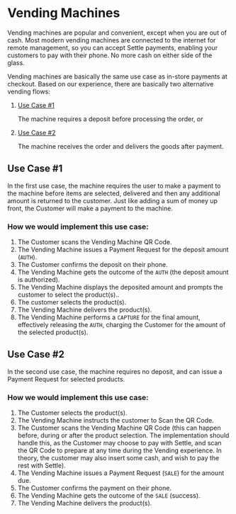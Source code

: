 # Vending Machines

Vending machines are popular and convenient, except when you are out of cash. Most modern vending machines are connected to the internet for remote management, so you can accept Settle payments, enabling your customers to pay with their phone. No more cash on either side of the glass.

Vending machines are basically the same use case as in-store payments at checkout. Based on our experience, there are basically two alternative vending flows:

1. [Use Case #1](../merchant-api/ZG9jOjMyNjUzNjI2-vending-machines#use-case-1)
    
    The machine requires a deposit before processing the order, or

2. [Use Case #2](../merchant-api/ZG9jOjMyNjUzNjI2-vending-machines#use-case-2)

    The machine receives the order and delivers the goods after payment. 


## Use Case #1

In the first use case, the machine requires the user to make a payment to the machine before items are selected, delivered and then any additional amount is returned to the customer. Just like adding a sum of money up front, the Customer will make a payment to the machine.

### How we would implement this use case:

1. The Customer scans the Vending Machine QR Code.
2. The Vending Machine issues a Payment Request for the deposit amount (`AUTH`).
3. The Customer confirms the deposit on their phone.
4. The Vending Machine gets the outcome of the `AUTH` (the deposit amount is authorized).
5. The Vending Machine displays the deposited amount and prompts the customer to select the product(s)..
6. The customer selects the product(s).
7. The Vending Machine delivers the product(s).
8. The Vending Machine performs a `CAPTURE` for the final amount, effectively releasing the `AUTH`, charging the Customer for the amount of the selected product(s).


## Use Case #2

In the second use case, the machine requires no deposit, and can issue a Payment Request for selected products.

### How we would implement this use case:

1. The Customer selects the product(s).
2. The Vending Machine instructs the customer to Scan the QR Code.
3. The Customer scans the Vending Machine QR Code (this can happen before, during or after the product selection. The implementation should handle this, as the Customer may choose to pay with Settle, and scan the QR Code to prepare at any time during the Vending experience. In theory, the customer may also insert some cash, and wish to pay the rest with Settle).
4. The Vending Machine issues a Payment Request (`SALE`) for the amount due.
5. The Customer confirms the payment on their phone.
6. The Vending Machine gets the outcome of the `SALE` (success).
7. The Vending Machine delivers the product(s).